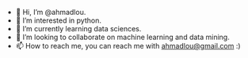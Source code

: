 - 👋 Hi, I’m @ahmadlou.
- 👀 I’m interested in python.
- 🌱 I’m currently learning data sciences.
- 💞️ I’m looking to collaborate on machine learning and data mining.
- 📫 How to reach me, you can reach me with ahmadlou@gmail.com :)

<!---
ahmadlou/ahmadlou is a ✨ special ✨ repository because its `README.md` (this file) appears on your GitHub profile.
You can click the Preview link to take a look at your changes.
--->
